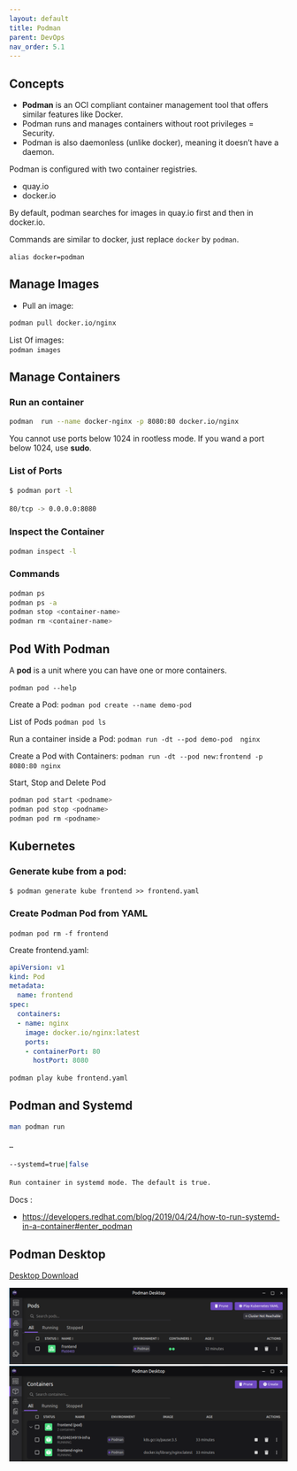 ```yaml
---
layout: default
title: Podman
parent: DevOps
nav_order: 5.1
---
```



## Concepts
- **Podman** is an OCI compliant container management tool that offers similar features like Docker.
- Podman runs and manages containers without root privileges  = Security.
- Podman is also daemonless (unlike docker), meaning it doesn’t have a daemon. 

Podman is configured with two container registries.
  
  - <a>quay.io
  - <a>docker.io

By default, podman searches for images in quay.io first and then in docker.io. 

Commands are similar to docker, just replace `docker` by `podman`.

`alias docker=podman`

## Manage Images
- Pull an image:
~~~sh
podman pull docker.io/nginx
~~~

List Of images:  
`podman images`

## Manage Containers
### Run an container
~~~sh
podman  run --name docker-nginx -p 8080:80 docker.io/nginx
~~~

You cannot use ports below 1024 in rootless mode. If you wand a port below 1024, use **sudo**.

### List of Ports
~~~sh
$ podman port -l

80/tcp -> 0.0.0.0:8080
~~~

### Inspect the Container
~~~sh
podman inspect -l
~~~

### Commands
~~~sh
podman ps
podman ps -a
podman stop <container-name>
podman rm <container-name>
~~~

## Pod With Podman
A **pod** is a unit where you can have one or more containers.

`podman pod --help`

Create a Pod:
`podman pod create --name demo-pod`

List of Pods
`podman pod ls`

Run a container inside a Pod:
`podman run -dt --pod demo-pod  nginx`

Create a Pod with Containers:
`podman run -dt --pod new:frontend -p 8080:80 nginx`

Start, Stop and Delete Pod
~~~sh
podman pod start <podname>
podman pod stop <podname>
podman pod rm <podname>
~~~


## Kubernetes  
### Generate kube from a pod:
`$ podman generate kube frontend >> frontend.yaml`

### Create Podman Pod from YAML

`podman pod rm -f frontend`

Create frontend.yaml:
~~~yaml
apiVersion: v1
kind: Pod
metadata:
  name: frontend
spec:
  containers:
  - name: nginx
    image: docker.io/nginx:latest
    ports:
    - containerPort: 80
      hostPort: 8080
~~~

`podman play kube frontend.yaml`

## Podman and Systemd
~~~sh
man podman run

…

--systemd=true|false

Run container in systemd mode. The default is true.
~~~

Docs : 
- <a>https://developers.redhat.com/blog/2019/04/24/how-to-run-systemd-in-a-container#enter_podman


## Podman Desktop
[Desktop Download](https://podman-desktop.io/)

![a](/docs/images/podman-desktop-1.png)
![a](/docs/images/podman-desktop-2.png)









